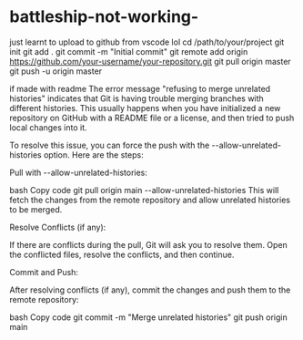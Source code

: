 # battleship-not-working-
just learnt to upload to github from vscode lol
cd /path/to/your/project
git init
git add .
git commit -m "Initial commit"
git remote add origin https://github.com/your-username/your-repository.git
git pull origin master
git push -u origin master

if made with readme
The error message "refusing to merge unrelated histories" indicates that Git is having trouble merging branches with different histories. This usually happens when you have initialized a new repository on GitHub with a README file or a license, and then tried to push local changes into it.

To resolve this issue, you can force the push with the --allow-unrelated-histories option. Here are the steps:

Pull with --allow-unrelated-histories:

bash
Copy code
git pull origin main --allow-unrelated-histories
This will fetch the changes from the remote repository and allow unrelated histories to be merged.

Resolve Conflicts (if any):

If there are conflicts during the pull, Git will ask you to resolve them. Open the conflicted files, resolve the conflicts, and then continue.

Commit and Push:

After resolving conflicts (if any), commit the changes and push them to the remote repository:

bash
Copy code
git commit -m "Merge unrelated histories"
git push origin main
